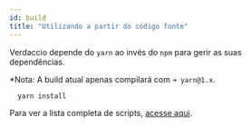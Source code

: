 ```yaml
---
id: build
title: "Utilizando a partir do código fonte"
---
```

Verdaccio depende do `yarn` ao invés do `npm` para gerir as suas dependências.

*Nota: A build atual apenas compilará com `➜ yarn@1.x`.

```bash
  yarn install
```

Para ver a lista completa de scripts, [acesse aqui](https://github.com/verdaccio/verdaccio/wiki/Build-Source-Code).